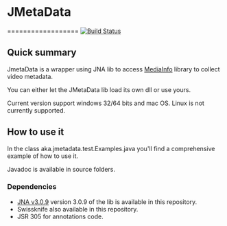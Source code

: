 # JMetaData #
==================
[![Build Status](https://travis-ci.org/welle/JMetaData.svg?branch=master)](https://travis-ci.org/welle/JMetaData)

## Quick summary ##

JmetaData is a wrapper using JNA lib to access [MediaInfo](http://mediaarea.net/en/MediaInfo) library to collect video metadata. 

You can either let the JMetaData lib load its own dll or use yours.

Current version support windows 32/64 bits and mac OS. Linux is not currently supported.

## How to use it ##

In the class aka.jmetadata.test.Examples.java you'll find a comprehensive example of how to use it.

Javadoc is available in source folders. 

### Dependencies ###

* [JNA v3.0.9](https://github.com/twall/jna)
version 3.0.9 of the lib is available in this repository. 
* Swissknife also available in this repository.
* JSR 305 for annotations code.
